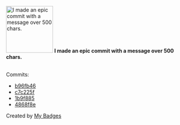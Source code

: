 <img src="https://my-badges.github.io/my-badges/epic-commit.png" alt="I made an epic commit with a message over 500 chars." title="I made an epic commit with a message over 500 chars." width="128">
<strong>I made an epic commit with a message over 500 chars.</strong>
<br><br>

Commits:

- <a href="https://github.com/RAHULKRISHNAKR/Simple3Js/commit/b96fb461c3765f8bcfa6a60b09ea07bfeb7901f4">b96fb46</a>
- <a href="https://github.com/RAHULKRISHNAKR/Spam-Email-Detection-Using-Tensorflow/commit/c7c225f7c2d2b377eab962bfc45845a5a8c67f45">c7c225f</a>
- <a href="https://github.com/keerthanakamal/emotion-based-song-recommendation-system/commit/1b9f885667bb619d609e6053f3afe907c3e6f22e">1b9f885</a>
- <a href="https://github.com/RAHULKRISHNAKR/ecommerce_monorepo/commit/4868f8eb8e737988bf69ff41349dbbe6b3175ed9">4868f8e</a>


Created by <a href="https://github.com/my-badges/my-badges">My Badges</a>